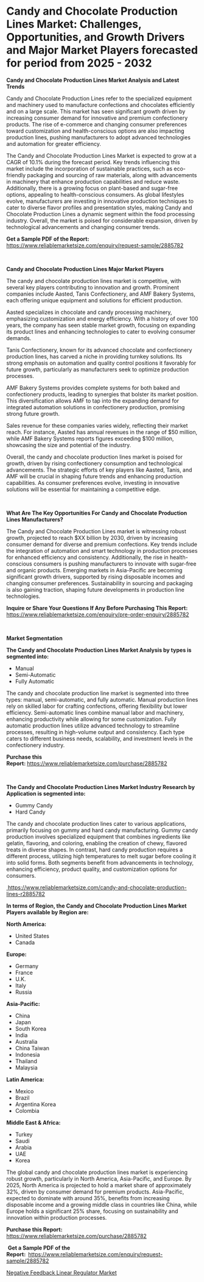<p><h1>Candy and Chocolate Production Lines Market: Challenges, Opportunities, and Growth Drivers and Major Market Players forecasted for period from 2025 - 2032</h1></p><p><strong>Candy and Chocolate Production Lines Market Analysis and Latest Trends</strong></p>
<p><p>Candy and Chocolate Production Lines refer to the specialized equipment and machinery used to manufacture confections and chocolates efficiently and on a large scale. This market has seen significant growth driven by increasing consumer demand for innovative and premium confectionery products. The rise of e-commerce and changing consumer preferences toward customization and health-conscious options are also impacting production lines, pushing manufacturers to adopt advanced technologies and automation for greater efficiency.</p><p>The Candy and Chocolate Production Lines Market is expected to grow at a CAGR of 10.1% during the forecast period. Key trends influencing this market include the incorporation of sustainable practices, such as eco-friendly packaging and sourcing of raw materials, along with advancements in machinery that enhance production capabilities and reduce waste. Additionally, there is a growing focus on plant-based and sugar-free options, appealing to health-conscious consumers. As global lifestyles evolve, manufacturers are investing in innovative production techniques to cater to diverse flavor profiles and presentation styles, making Candy and Chocolate Production Lines a dynamic segment within the food processing industry. Overall, the market is poised for considerable expansion, driven by technological advancements and changing consumer trends.</p></p>
<p><strong>Get a Sample PDF of the Report:&nbsp;</strong> <a href="https://www.reliablemarketsize.com/enquiry/request-sample/2885782?utm_campaign=2384&utm_medium=2&utm_source=Github&utm_content=ia&utm_term=13032025&utm_id=candy-and-chocolate-production-lines">https://www.reliablemarketsize.com/enquiry/request-sample/2885782</a></p>
<p>&nbsp;</p>
<p><strong>Candy and Chocolate Production Lines Major Market Players</strong></p>
<p><p>The candy and chocolate production lines market is competitive, with several key players contributing to innovation and growth. Prominent companies include Aasted, Tanis Confectionery, and AMF Bakery Systems, each offering unique equipment and solutions for efficient production.</p><p>Aasted specializes in chocolate and candy processing machinery, emphasizing customization and energy efficiency. With a history of over 100 years, the company has seen stable market growth, focusing on expanding its product lines and enhancing technologies to cater to evolving consumer demands.</p><p>Tanis Confectionery, known for its advanced chocolate and confectionery production lines, has carved a niche in providing turnkey solutions. Its strong emphasis on automation and quality control positions it favorably for future growth, particularly as manufacturers seek to optimize production processes. </p><p>AMF Bakery Systems provides complete systems for both baked and confectionery products, leading to synergies that bolster its market position. This diversification allows AMF to tap into the expanding demand for integrated automation solutions in confectionery production, promising strong future growth.</p><p>Sales revenue for these companies varies widely, reflecting their market reach. For instance, Aasted has annual revenues in the range of $50 million, while AMF Bakery Systems reports figures exceeding $100 million, showcasing the size and potential of the industry.</p><p>Overall, the candy and chocolate production lines market is poised for growth, driven by rising confectionery consumption and technological advancements. The strategic efforts of key players like Aasted, Tanis, and AMF will be crucial in shaping future trends and enhancing production capabilities. As consumer preferences evolve, investing in innovative solutions will be essential for maintaining a competitive edge.</p></p>
<p>&nbsp;</p>
<p><strong>What Are The Key Opportunities For Candy and Chocolate Production Lines Manufacturers?</strong></p>
<p><p>The Candy and Chocolate Production Lines market is witnessing robust growth, projected to reach $XX billion by 2030, driven by increasing consumer demand for diverse and premium confections. Key trends include the integration of automation and smart technology in production processes for enhanced efficiency and consistency. Additionally, the rise in health-conscious consumers is pushing manufacturers to innovate with sugar-free and organic products. Emerging markets in Asia-Pacific are becoming significant growth drivers, supported by rising disposable incomes and changing consumer preferences. Sustainability in sourcing and packaging is also gaining traction, shaping future developments in production line technologies.</p></p>
<p><strong>Inquire or Share Your Questions If Any Before Purchasing This Report:</strong> <a href="https://www.reliablemarketsize.com/enquiry/pre-order-enquiry/2885782?utm_campaign=2384&utm_medium=2&utm_source=Github&utm_content=ia&utm_term=13032025&utm_id=candy-and-chocolate-production-lines">https://www.reliablemarketsize.com/enquiry/pre-order-enquiry/2885782</a></p>
<p>&nbsp;</p>
<p><strong>Market Segmentation</strong></p>
<p><strong>The Candy and Chocolate Production Lines Market Analysis by types is segmented into:</strong></p>
<p><ul><li>Manual</li><li>Semi-Automatic</li><li>Fully Automatic</li></ul></p>
<p><p>The candy and chocolate production line market is segmented into three types: manual, semi-automatic, and fully automatic. Manual production lines rely on skilled labor for crafting confections, offering flexibility but lower efficiency. Semi-automatic lines combine manual labor and machinery, enhancing productivity while allowing for some customization. Fully automatic production lines utilize advanced technology to streamline processes, resulting in high-volume output and consistency. Each type caters to different business needs, scalability, and investment levels in the confectionery industry.</p></p>
<p><strong>Purchase this Report:&nbsp;</strong><a href="https://www.reliablemarketsize.com/purchase/2885782?utm_campaign=2384&utm_medium=2&utm_source=Github&utm_content=ia&utm_term=13032025&utm_id=candy-and-chocolate-production-lines">https://www.reliablemarketsize.com/purchase/2885782</a></p>
<p>&nbsp;</p>
<p><strong>The Candy and Chocolate Production Lines Market Industry Research by Application is segmented into:</strong></p>
<p><ul><li>Gummy Candy</li><li>Hard Candy</li></ul></p>
<p><p>The candy and chocolate production lines cater to various applications, primarily focusing on gummy and hard candy manufacturing. Gummy candy production involves specialized equipment that combines ingredients like gelatin, flavoring, and coloring, enabling the creation of chewy, flavored treats in diverse shapes. In contrast, hard candy production requires a different process, utilizing high temperatures to melt sugar before cooling it into solid forms. Both segments benefit from advancements in technology, enhancing efficiency, product quality, and customization options for consumers.</p></p>
<p><a href="https://www.reliablemarketsize.com/candy-and-chocolate-production-lines-r2885782?utm_campaign=2384&utm_medium=2&utm_source=Github&utm_content=ia&utm_term=13032025&utm_id=candy-and-chocolate-production-lines">&nbsp;https://www.reliablemarketsize.com/candy-and-chocolate-production-lines-r2885782</a></p>
<p><strong>In terms of Region, the Candy and Chocolate Production Lines Market Players available by Region are:</strong></p>
<p>
    <p> <strong> North America: </strong>
        <ul>
            <li>United States</li>
            <li>Canada</li>
        </ul>
        </p> 
    <p> <strong> Europe: </strong>
        <ul>
            <li>Germany</li>
            <li>France</li>
            <li>U.K.</li>
            <li>Italy</li>
            <li>Russia</li>
        </ul>
        </p> 
    <p> <strong> Asia-Pacific: </strong>
        <ul>
            <li>China</li>
            <li>Japan</li>
            <li>South Korea</li>
            <li>India</li>
            <li>Australia</li>
            <li>China Taiwan</li>
            <li>Indonesia</li>
            <li>Thailand</li>
            <li>Malaysia</li>
        </ul>
        </p> 
    <p> <strong> Latin America: </strong>
        <ul>
            <li>Mexico</li>
            <li>Brazil</li>
            <li>Argentina Korea</li>
            <li>Colombia</li>
        </ul>
        </p> 
    <p> <strong> Middle East & Africa: </strong>
        <ul>
            <li>Turkey</li>
            <li>Saudi</li>
            <li>Arabia</li>
            <li>UAE</li>
            <li>Korea</li>
        </ul>
    </p>
    </p>
<p><p>The global candy and chocolate production lines market is experiencing robust growth, particularly in North America, Asia-Pacific, and Europe. By 2025, North America is projected to hold a market share of approximately 32%, driven by consumer demand for premium products. Asia-Pacific, expected to dominate with around 35%, benefits from increasing disposable income and a growing middle class in countries like China, while Europe holds a significant 25% share, focusing on sustainability and innovation within production processes.</p></p>
<p><strong>Purchase this Report: </strong><a href="https://www.reliablemarketsize.com/purchase/2885782?utm_campaign=2384&utm_medium=2&utm_source=Github&utm_content=ia&utm_term=13032025&utm_id=candy-and-chocolate-production-lines">https://www.reliablemarketsize.com/purchase/2885782</a></p>
<p>&nbsp;<strong>Get a Sample PDF of the Report:&nbsp;&nbsp;</strong><a href="https://www.reliablemarketsize.com/enquiry/request-sample/2885782?utm_campaign=2384&utm_medium=2&utm_source=Github&utm_content=ia&utm_term=13032025&utm_id=candy-and-chocolate-production-lines">https://www.reliablemarketsize.com/enquiry/request-sample/2885782</a></p>
<p><strong></strong></p>
<p><p><a href="https://github.com/shondapmbau/Market-Research-Report-List-1/blob/main/negative-feedback-linear-regulator-market.md?utm_campaign=2384&utm_medium=2&utm_source=Github&utm_content=ia&utm_term=13032025&utm_id=candy-and-chocolate-production-lines">Negative Feedback Linear Regulator Market</a></p></p>